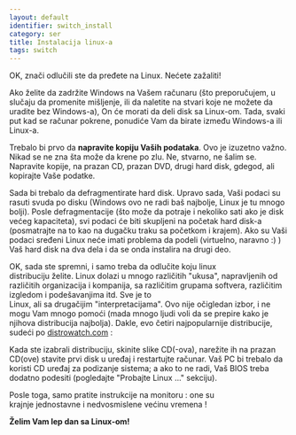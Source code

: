 ```yaml
---
layout: default
identifier: switch_install
category: ser
title: Instalacija linux-a
tags: switch
---
```


OK, znači odlučili ste da pređete na Linux. Nećete zažaliti!

Ako želite da zadržite Windows na Vašem računaru (što preporučujem, 
u slučaju da promenite mišljenje, ili da naletite na stvari koje ne možete da
uradite bez Windows-a), On će morati da deli disk sa Linux-om. 
Tada, svaki put kad se računar pokrene, ponudiće Vam da birate između 
Windows-a ili Linux-a. 

Trebalo bi prvo da <b>napravite kopiju Vaših podataka</b>. Ovo je izuzetno 
važno. Nikad se ne zna šta može da krene po zlu. Ne, stvarno, ne šalim se.
Napravite kopije, na prazan CD, prazan DVD, drugi hard disk,
gdegod, ali kopirajte Vaše podatke.

Sada bi trebalo da defragmentirate hard disk. Upravo sada, Vaši podaci su
rasuti svuda po disku (Windows ovo ne radi baš najbolje, 
Linux je tu mnogo bolji). Posle defragmentacije (što može da potraje i
nekoliko sati ako je disk većeg kapaciteta), svi podaci će biti skupljeni 
na početak hard disk-a (posmatrajte na to kao na dugačku traku sa početkom 
i krajem). Ako su Vaši podaci sređeni Linux neće imati problema da podeli
(virtuelno, naravno :) ) Vaš hard disk na dva dela i da se onda instalira 
na drugi deo. 

OK, sada ste spremni, i samo treba da odlučite koju linux  
distribuciju želite. Linux dolazi u mnogo različitih "ukusa",
napravljenih od različitih organizacija i kompanija, sa različitim 
grupama softvera, različitim izgledom i podešavanjima itd. Sve je to   
Linux, ali sa drugačijim "interpretacijama". Ovo nije očigledan izbor,
i ne mogu Vam mnogo pomoći (mada mnogo ljudi voli da se prepire kako
je njihova distribucija najbolja).
Dakle, evo četiri najpopularnije distribucije, sudeći po <a 
href="http://www.distrowatch.com">distrowatch.com</a> :

<? make_distros_table() ?>

Kada ste izabrali distribuciju, skinite slike CD(-ova), narežite ih 
na prazan CD(ove) stavite prvi disk u uređaj i restartujte računar.
Vaš PC bi trebalo da koristi CD uređaj za podizanje sistema; a ako to ne radi,
Vaš BIOS treba dodatno podesiti (pogledajte "Probajte Linux ..." sekciju).

Posle toga, samo pratite instrukcije na monitoru : one su  
krajnje jednostavne i nedvosmislene većinu vremena !

<b>Želim Vam lep dan sa Linux-om!</b>

